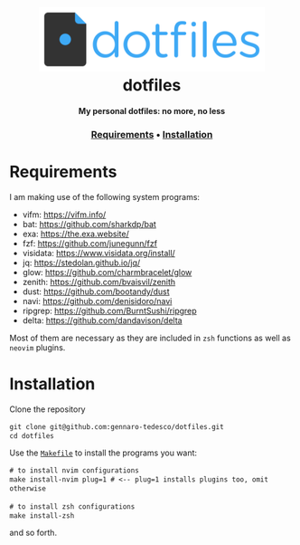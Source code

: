 <h1 align="center">
  <br>
  <img src="logo.png" width="400">
  <br>
  dotfiles
  <br>
</h1>

<h4 align="center">My personal dotfiles: no more, no less</h4>
<h3 align="center">
  <a href="#Requirements">Requirements</a> •
  <a href="#Installation">Installation</a>
</h3>


# Requirements
I am making use of the following system programs:

- vifm: https://vifm.info/
- bat: https://github.com/sharkdp/bat
- exa: https://the.exa.website/
- fzf: https://github.com/junegunn/fzf
- visidata: https://www.visidata.org/install/
- jq: https://stedolan.github.io/jq/
- glow: https://github.com/charmbracelet/glow
- zenith: https://github.com/bvaisvil/zenith
- dust: https://github.com/bootandy/dust
- navi: https://github.com/denisidoro/navi
- ripgrep: https://github.com/BurntSushi/ripgrep
- delta: https://github.com/dandavison/delta

Most of them are necessary as they are included in `zsh` functions as well as `neovim` plugins.

# Installation
Clone the repository
```
git clone git@github.com:gennaro-tedesco/dotfiles.git
cd dotfiles
```
Use the [`Makefile`](https://github.com/gennaro-tedesco/dotfiles/blob/master/Makefile) to install the programs you want:
```
# to install nvim configurations
make install-nvim plug=1 # <-- plug=1 installs plugins too, omit otherwise

# to install zsh configurations
make install-zsh
```
and so forth.

